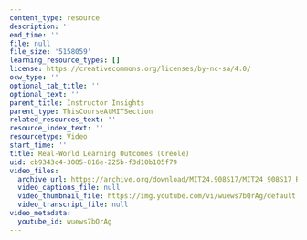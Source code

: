 ```yaml
---
content_type: resource
description: ''
end_time: ''
file: null
file_size: '5158059'
learning_resource_types: []
license: https://creativecommons.org/licenses/by-nc-sa/4.0/
ocw_type: ''
optional_tab_title: ''
optional_text: ''
parent_title: Instructor Insights
parent_type: ThisCourseAtMITSection
related_resources_text: ''
resource_index_text: ''
resourcetype: Video
start_time: ''
title: Real-World Learning Outcomes (Creole)
uid: cb9343c4-3085-816e-225b-f3d10b105f79
video_files:
  archive_url: https://archive.org/download/MIT24.908S17/MIT24_908S17_Real-World_Creole_300k.mp4
  video_captions_file: null
  video_thumbnail_file: https://img.youtube.com/vi/wuews7bQrAg/default.jpg
  video_transcript_file: null
video_metadata:
  youtube_id: wuews7bQrAg
---
```

